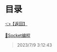 # 目录  


[👈【返回】](/--目录--/CSharp笔记/--目录--CSharp笔记)  


[📜Socket编程](/CSharp笔记/网络编程/Socket编程)  







> 2023/7/9 3:12:43
